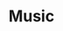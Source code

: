 ---
title: Music
description: Allemaal dingen over muziek
image:

# Badge style
style:
    background: "#ff0097"
    color: "#fff"
---